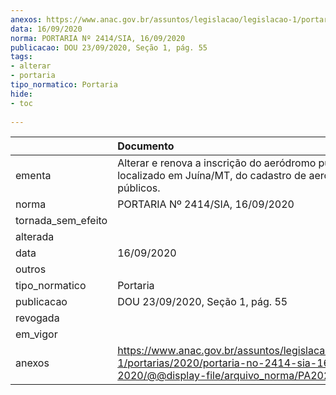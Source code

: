 ```yaml
---
anexos: https://www.anac.gov.br/assuntos/legislacao/legislacao-1/portarias/2020/portaria-no-2414-sia-16-09-2020/@@display-file/arquivo_norma/PA2020-2414.pdf
data: 16/09/2020
norma: PORTARIA Nº 2414/SIA, 16/09/2020
publicacao: DOU 23/09/2020, Seção 1, pág. 55
tags:
- alterar
- portaria
tipo_normatico: Portaria
hide: 
- toc 
 
---
```


|                    | Documento                                                                                                                                            |
|:-------------------|:-----------------------------------------------------------------------------------------------------------------------------------------------------|
| ementa             | Alterar e renova a inscrição do aeródromo público Juína, localizado em Juína/MT, do cadastro de aeródromos públicos.                                 |
| norma              | PORTARIA Nº 2414/SIA, 16/09/2020                                                                                                                     |
| tornada_sem_efeito |                                                                                                                                                      |
| alterada           |                                                                                                                                                      |
| data               | 16/09/2020                                                                                                                                           |
| outros             |                                                                                                                                                      |
| tipo_normatico     | Portaria                                                                                                                                             |
| publicacao         | DOU 23/09/2020, Seção 1, pág. 55                                                                                                                     |
| revogada           |                                                                                                                                                      |
| em_vigor           |                                                                                                                                                      |
| anexos             | https://www.anac.gov.br/assuntos/legislacao/legislacao-1/portarias/2020/portaria-no-2414-sia-16-09-2020/@@display-file/arquivo_norma/PA2020-2414.pdf |